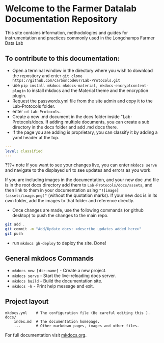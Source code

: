 # Welcome to the Farmer Datalab Documentation Repository

This site contains information, methodologies and guides for instrumentation and practices commonly used in the Longchamps Farmer Data Lab

## To contribute to this documentation:
* Open a terminal window in the directory where you wish to download the repostiory and enter `git clone https://github.com/carboncode67/Lab-Protocols.git`
* use `pip install mkdocs mkdocs-material, mkdocs-encryptcontent-plugin` to install mkdocs and the Material theme and the encryption plugin.
* Request the passwords.yml file from the site admin and copy it to the Lab-Protocols folder.
* enter `cd Lab-Protocols`.
* Create a new .md document in the docs folder inside "Lab-Protocols/docs. If adding multiple documents, you can create a sub directory in the docs folder and add .md docs there. 
* If the page you are adding is proprietary, you can classify it by adding a yaml header at the top.
```yml
---
level: classified
---
```
???+ note
    If you want to see your changes live, you can enter `mkdocs serve` and navigate to the displayed url to see updates and errors as you work.

If you are including images in the documentation, and your new doc .md file is in the root docs directory add them to `Lab-Protocols/docs/assets`, and then link to them in your documentation using `"![image](assets/image.png)"` (without the quotation marks). If your new doc is in its own folder, add the images to that folder and reference directly. 
* Once changes are made, use the following commands (or github desktop) to push the changes to the main repo.
```sh
git add .
git commit -m "Add/Update docs: <describe updates added here>"
git push 
```
* run `mkdocs gh-deploy` to deploy the site.
Done!


## General mkdocs Commands

* `mkdocs new [dir-name]` - Create a new project.
* `mkdocs serve` - Start the live-reloading docs server.
* `mkdocs build` - Build the documentation site.
* `mkdocs -h` - Print help message and exit.

## Project layout

    mkdocs.yml    # The configuration file (Be careful editing this ).
    docs/
        index.md  # The documentation homepage.
        ...       # Other markdown pages, images and other files.

For full documentation visit [mkdocs.org](https://www.mkdocs.org).